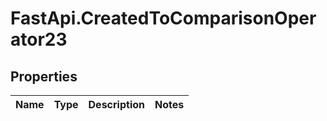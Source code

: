 # FastApi.CreatedToComparisonOperator23

## Properties
Name | Type | Description | Notes
------------ | ------------- | ------------- | -------------
